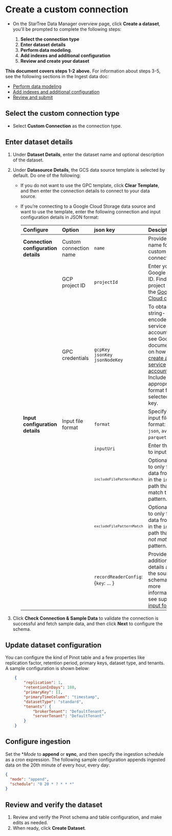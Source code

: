 # Create a custom connection
 
- On the StarTree Data Manager overview page, click **Create a dataset**, you'll be prompted to complete the following steps:
   
   1. **Select the connection type**
   2. **Enter dataset details**
   3. **Perform data modeling**. 
   4. **Add indexes and additional configuration**
   5. **Review and create your dataset**

**This document covers steps 1-2 above.** For information about steps 3-5, see the following sections in the Ingest data doc:
  - [Perform data modeling](/docs/use-data-manager/ingest-data#perform-data-modeling)
  - [Add indexes and additional configuration](/docs/use-data-manager/ingest-data#add-indexes-and-perform-additional-configuration)
  - [Review and submit](#/docs/use-data-manager/ingest-data#review-and-submit)

## Select the custom connection type

- Select **Custom Connection** as the connection type.

## Enter dataset details

1. Under **Dataset Details**, enter the dataset name and optional description of the dataset.
2. Under **Datasource Details**, the GCS data source template is selected by default. Do one of the following:
   - If you do not want to use the GPC template, click **Clear Template**, and then enter the connection details to connect to your data source.
   - If you’re connecting to a Google Cloud Storage data source and want to use the template, enter the following connection and input configuration details in JSON format:

      |**Configure**|<div style="width:70px">**Option** </div> | <div style="width:80px">**json key** </div> | **Desciption**|
      |:--|:----------------|:--------- |:--- |
      |**Connection configuration details** |Custom connection name |`name`| Provide a name for your custom connection. |
      ||GCP project ID| `projectId` | Enter your Google project ID. Find your project ID in the [Google Cloud console](https://console.cloud.google.com/)|
      ||GPC credentials| `gcpKey` <br> `jsonKey` <br> `jsonNodeKey` | To obtain a string-encoded service account key, see Google documentation on how to [create a service account key](https://cloud.google.com/iam/docs/keys-create-delete#creating). Include the approprate format for your selected json key.| 
      |**Input configuration details**| Input file format  | `format` | Specify your input file format: `csv`, `json`, `avro`, `parquet`, or `orc`| 
      ||   | `inputUri` | Enter the path to input file(s)|
      ||   | <font size=2>`includeFilePatternMatch`</font>| Optional. Use to only fetch data from files in the `inputUri` path that match this pattern.| 
      ||   | <font size=2>`excludeFilePatternMatch`</font> | Optional. Use to only fetch data from files in the `inputUri` path that *do not match* this pattern.|
      ||   | `recordReaderConfig`: <br> {`key`: ... }| Provide additional details about the source schema. For more information, see supported [input formats](https://docs.pinot.apache.org/basics/data-import/pinot-input-formats).|

3. Click **Check Connection & Sample Data** to validate the connection is successful and fetch sample data, and then click **Next** to configure the schema.

## Update dataset configuration

You can configure the kind of Pinot table and a few properties like replication factor, retention period, primary keys, 
dataset type, and tenants. A sample configuration is shown below:

```json
    {
        "replication": 1,
        "retentionInDays": 180,
        "primaryKey": [],
        "primaryTimeColumn": "timestamp",
        "datasetType": "standard",
        "tenants": {
            "brokerTenant": "DefaultTenant",
            "serverTenant": "DefaultTenant"
        }
    }
```  

## Configure ingestion
Set the **Mode* to **append** or **sync**, and then specify the ingestion schedule as a cron expression. 
The following sample configuration appends ingested data on the 20th minute of every hour, every day:

```json
{
  "mode": "append",
  "schedule": "0 20 * ? * * *"  
}
```

## Review and verify the dataset

1. Review and verify the Pinot schema and table configuration, and make edits as needed. 
2. When ready, click **Create Dataset**.
   